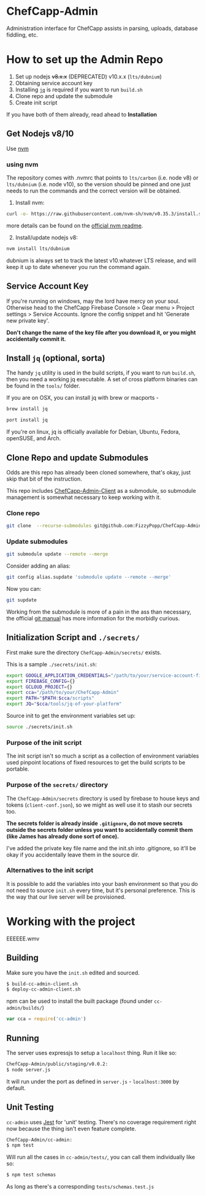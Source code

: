 # ChefCapp-Admin

Administration interface for ChefCapp assists in parsing, uploads, database fiddling, etc.

# How to set up the Admin Repo

1. Set up nodejs ~~v8.x.x~~ (DEPRECATED) v10.x.x (`lts/dubnium`)
1. Obtaining service account key
1. Installing [`jq`](https://stedolan.github.io/jq/) is required if you want to run `build.sh`
1. Clone repo and update the submodule
1. Create init script


If you have both of them already, read ahead to **Installation**

## Get Nodejs v8/10

Use [nvm](https://github.com/nvm-sh/nvm#installing-and-updating)

### using nvm

The repository comes with .nvmrc that points to `lts/carbon` (i.e. node v8) or `lts/dubnium` (i.e. node v10), so the version should be pinned and one just needs to run the commands and the correct version will be obtained.

1. Install nvm:

``` sh
curl -o- https://raw.githubusercontent.com/nvm-sh/nvm/v0.35.3/install.sh | bash
```
more details can be found on the [official nvm readme](https://github.com/nvm-sh/nvm#installing-and-updating).

2. Install/update nodejs v8:

``` sh
nvm install lts/dubnium
```
dubnium is always set to track the latest v10.whatever LTS release, and will keep it up to date whenever you run the command again.

## Service Account Key 

If you're running on windows, may the lord have mercy on your soul. Otherwise head to the ChefCapp Firebase Console > Gear menu > Project settings > Service Accounts. Ignore the config snippet and hit 'Generate new private key'.

**Don't change the name of the key file after you download it, or you might accidentally commit it.**

## Install `jq` (optional, sorta)

The handy `jq` utility is used in the build scripts, if you want to run `build.sh`, then you need a working jq executable. A set of cross platform binaries can be found in the `tools/` folder.

If you are on OSX, you can install jq with brew or macports -

``` sh
brew install jq
```

``` sh
port install jq
```

If you're on linux, jq is officially available for Debian, Ubuntu, Fedora, openSUSE, and Arch.

## Clone Repo and update Submodules

Odds are this repo has already been cloned somewhere, that's okay, just skip that bit of the instruction.

This repo includes [ChefCapp-Admin-Client](https://github.com/FizzyPopp/ChefCapp-Admin-Client) as a submodule, so submodule management is somewhat necessary to keep working with it.

### Clone repo 

``` sh
git clone  --recurse-submodules git@github.com:FizzyPopp/ChefCapp-Admin.git
```

### Update submodules 

``` sh
git submodule update --remote --merge
```

Consider adding an alias:

``` sh
git config alias.supdate 'submodule update --remote --merge'
```

Now you can:

``` sh
git supdate
```

Working from the submodule is more of a pain in the ass than necessary, the official [git manual](https://git-scm.com/book/en/v2/Git-Tools-Submodules) has more information for the morbidly curious.

## Initialization Script and `./secrets/`

First make sure the directory `ChefCapp-Admin/secrets/` exists.

This is a sample `./secrets/init.sh`:

``` sh
export GOOGLE_APPLICATION_CREDENTIALS="/path/to/your/service-account-file.json"
export FIREBASE_CONFIG={}
export GCLOUD_PROJECT={}
export cca="/path/to/your/ChefCapp-Admin"
export PATH="$PATH:$cca/scripts"
export JQ="$cca/tools/jq-of-your-platform"
```

Source init to get the environment variables set up:

``` sh
source ./secrets/init.sh
```

### Purpose of the init script

The init script isn't so much a script as a collection of environment variables used pinpoint locations of fixed resources to get the build scripts to be portable.

### Purpose of the `secrets/` directory

The `ChefCapp-Admin/secrets` directory is used by firebase to house keys and tokens (`client-conf.json`), so we might as well use it to stash our secrets too.

**The secrets folder is already inside `.gitignore`, do not move secrets outside the secrets folder unless you want to accidentally commit them (like James has already done sort of once).**

I've added the private key file name and the init.sh into .gitignore, so it'll be
okay if you accidentally leave them in the source dir.

### Alternatives to the init script

It is possible to add the variables into your bash environment so that you do 
not need to source `init.sh` every time, but it's personal preference. This is the way that our live server will be provisioned.


# Working with the project

EEEEEE.wmv

## Building


Make sure you have the `init.sh` edited and sourced.

``` sh
$ build-cc-admin-client.sh
$ deploy-cc-admin-client.sh
```

npm can be used to install the built package (found under `cc-admin/builds/`)

``` javascript
var cca = require('cc-admin')
```

## Running

The server uses expressjs to setup a `localhost` thing. Run it like so:

``` sh
ChefCapp-Admin/public/staging/v0.0.2:
$ node server.js
```

It will run under the port as defined in `server.js` - `localhost:3000` by default.


## Unit Testing

`cc-admin` uses [Jest](https://jestjs.io/) for 'unit' testing. There's no coverage requirement right now because the thing isn't even feature complete.

``` sh
ChefCapp-Admin/cc-admin:
$ npm test
```

Will run all the cases in `cc-admin/tests/`, you can call them individually like so:


``` sh
$ npm test schemas
```

As long as there's a corresponding `tests/schemas.test.js`
